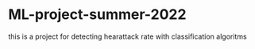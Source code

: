 # ML-project-summer-2022
this is a project for detecting hearattack rate with classification algoritms
